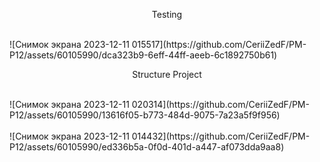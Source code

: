 <p align="center">
Testing
</p><br/>
![Снимок экрана 2023-12-11 015517](https://github.com/CeriiZedF/PM-P12/assets/60105990/dca323b9-6eff-44ff-aeeb-6c1892750b61)<br/>
<p align="center">
Structure Project
</p><br/>
![Снимок экрана 2023-12-11 020314](https://github.com/CeriiZedF/PM-P12/assets/60105990/13616f05-b773-484d-9075-7a23a5f9f956)<br/>
<br/>
![Снимок экрана 2023-12-11 014432](https://github.com/CeriiZedF/PM-P12/assets/60105990/ed336b5a-0f0d-401d-a447-af073dda9aa8)<br/>
